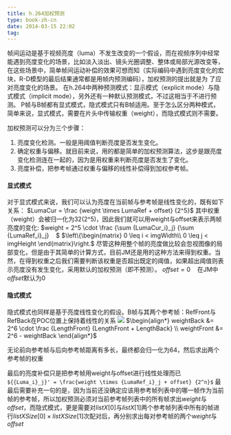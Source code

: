 ```yaml
---
title: h.264加权预测
type: book-zh-cn
date: 2014-03-15 22:02
tag: 
---
```



帧间运动是基于视频亮度（luma）不发生改变的一个假设，而在视频序列中经常能遇到亮度变化的场景，比如淡入淡出、镜头光圈调整、整体或局部光源改变等，在这些场景中，简单帧间运动补偿的效果可想而知（实际编码中遇到亮度变化的宏块，R-D模型的最后结果通常都是用帧内预测编码），加权预测的提出就是为 了应对亮度变化的场景。
在h.264中两种预测模式：显示模式（explicit mode）与隐式模式（implicit mode），另外还有一种默认预测模式，不过这相当于不进行预测。
P帧与B帧都有显式模式，隐式模式只有B帧适用。至于怎么区分两种模式，简单来说，显式模式，需要在片头中传输权重（weight），而隐式模式则不需要。

加权预测可以分为三个步骤：

1. 亮度变化检测。一般是用阈值判断亮度是否发生变化。
2. 确定权重与偏移。就目前来说，用的都是简单的加权预测算法，这步是跟亮度变化检测连在一起的，因为是用权重来判断亮度是否发生了变化。
3. 亮度补偿，把参考帧通过权重与偏移的线性补偿得到加权参考帧。


#### 显式模式
对于显式模式来说，我们可以认为亮度在当前帧与参考帧是线性变化的，既有如下关系：
$LumaCur = \frac {weight \times LumaRef + offset} {2^5}$
其中权重（weight）会被归一化为32(2^5)，因此我们就可以用weight与offset来表示两帧亮度的变化:
$weight = 2^5 \cdot \frac {\sum {LumaCur_i}_j} {\sum {LumaRef_i}_j}    $
$\left\{\begin{matrix}
0 \leq i < imgWidth\\
0 \leq j < imgHeight
\end{matrix}\right.$
尽管这种用整个帧的亮度做比较会忽视图像的局部变化，但是由于其简单的计算方式，目前JM还是用的这种方法来得到权重。当然，在得到权重之后我们需要判断该权重是否超出既定的阈值，如果超出阈值则表示亮度没有发生变化，采用默认的加权预测（即不预测）。
$offset = 0$    在JM中$offset$默认为0


#### 隐式模式
隐式模式也同样是基于亮度线性变化的假设。B帧与其两个参考帧：RefFront与RefBack在POC位置上保持着线性的关系
![](//images0.cnblogs.com/i/421096/201403/152135095119800.jpg)
$\begin{align*}
weightBack &= 2^6 \cdot \frac {LengthFront} {LengthFront + LengthBack} \\
weightFront &= 2^6 - weightBack
\end{align*}$

无论前向参考帧与后向参考帧距离有多长，最终都会归一化为64，然后求出两个参考帧的权重

最后的亮度补偿只是把参考帧用weight与offset进行线性处理而已
`${{Luma_i}_j}' = \frac{weight \times {LumaRef_i}_j + offset} {2^n}$`
最最后需要补充一句的是，因为当前还没确定应该用参考帧列表中的哪一帧作为当前帧的参考帧，所以加权预测必须对当前参考帧列表中的所有帧求出$weight$与$offset$，而隐式模式，更是需要对$listX[0]$与$listX[1]$两个参考帧列表中所有的帧进行$listXSize[0] \times listXSize[1]$次配对后，再分别求出每对参考帧的两个$weight$与$offset$











